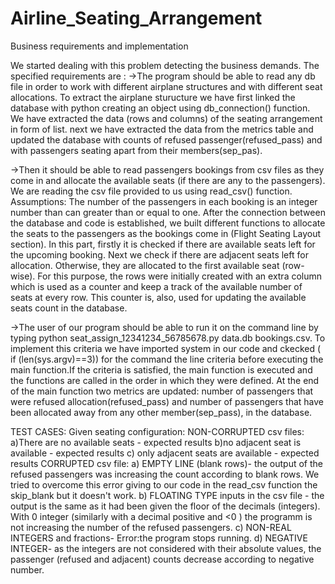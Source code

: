 # Airline_Seating_Arrangement
Business requirements and implementation

We started dealing with this problem detecting the business demands. The specified requirements are : 
->The program should be able to read any db file in order to work with different airplane structures and with different seat allocations. To extract the airplane sturucture we have first linked the database with python creating an object using db_connection() function. We have extracted the data (rows and columns) of the seating arrangement in form of list. next we have extracted the data from the metrics table and updated the database with counts of refused passenger(refused_pass) and with passengers seating apart from their members(sep_pas). 

->Then it should be able to read passengers bookings from csv files as they come in and allocate the available seats (if there are any to the passengers). We are reading the csv file provided to us using read_csv() function.
Assumptions: The number of the passengers in each booking is an integer number than can greater than or equal to one.
After the connection between the database and code is established, we built different functions to allocate the seats to the passengers as the bookings come in (Flight Seating Layout section). In this part, firstly it is checked if there are available seats left for the upcoming booking. Next we check if there are adjacent seats left for allocation. Otherwise, they are allocated to the first available seat (row-wise). For this purpose, the rows were initially created with an extra column which is used as a counter and keep a track of the available number of seats at every row. This counter is, also, used for updating the available seats count in the database.

->The user of our program should be able to run it on the command line by typing python seat_assign_12341234_56785678.py
data.db bookings.csv. To implement this criteria we have imported system in our code and ckecked ( if (len(sys.argv)==3)) for the command the line criteria before executing the main function.If the criteria is satisfied, the main function is executed and the functions are called in the order in which they were defined. 
At the end of the main function two metrics are updated: number of passengers that were refused allocation(refused_pass) and number of passengers that have been allocated away from any other member(sep_pass), in the database.

TEST CASES:
Given seating configuration:
NON-CORRUPTED csv files:
  a)There are no available seats - expected results
  b)no adjacent seat is available - expected results
  c) only adjacent seats are available - expected results
CORRUPTED csv file:
  a) EMPTY LINE (blank rows)- the output of the refused passengers was increasing the count according to blank rows. We tried to overcome    this error giving to our code in the read_csv function the skip_blank but it doesn't work.
  b) FLOATING TYPE inputs in the csv file - the output is the same as it had been given the floor of the decimals (integers). With 0       integer (similarly with a decimal positive and <0 ) the programm is not increasing the number of the refused passengers.
 c) NON-REAL INTEGERS and fractions-  Error:the program stops running. 
 d) NEGATIVE INTEGER- as the integers are not considered with their absolute values, the passenger (refused and adjacent) counts decrease according to negative number.
